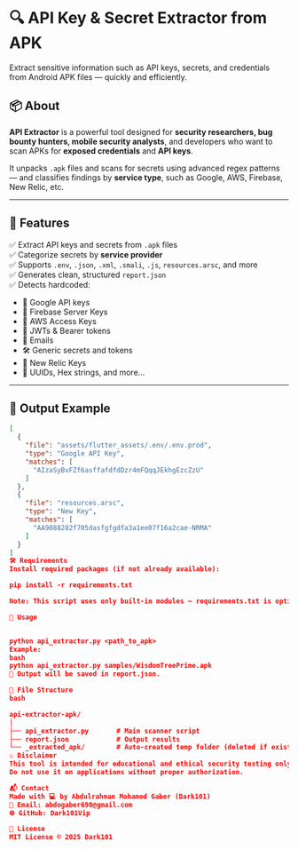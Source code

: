 # 🔍 API Key & Secret Extractor from APK

Extract sensitive information such as API keys, secrets, and credentials from Android APK files — quickly and efficiently.



## 📦 About

**API Extractor** is a powerful tool designed for **security researchers, bug bounty hunters, mobile security analysts**, and developers who want to scan APKs for **exposed credentials** and **API keys**.

It unpacks `.apk` files and scans for secrets using advanced regex patterns — and classifies findings by **service type**, such as Google, AWS, Firebase, New Relic, etc.

---

## 🚀 Features

✅ Extract API keys and secrets from `.apk` files  
✅ Categorize secrets by **service provider**  
✅ Supports `.env`, `.json`, `.xml`, `.smali`, `.js`, `resources.arsc`, and more  
✅ Generates clean, structured `report.json`  
✅ Detects hardcoded:
- 🔑 Google API keys
- 🔐 Firebase Server Keys
- 🔑 AWS Access Keys
- 🔐 JWTs & Bearer tokens
- 📨 Emails
- 🛠 Generic secrets and tokens
- 📱 New Relic Keys
- 📎 UUIDs, Hex strings, and more...

---

## 📂 Output Example

```json
[
  {
    "file": "assets/flutter_assets/.env/.env.prod",
    "type": "Google API Key",
    "matches": [
      "AIzaSyBvFZf6asffafdfdDzr4mFQqqJEkhgEzcZzU"
    ]
  },
  {
    "file": "resources.arsc",
    "type": "New Key",
    "matches": [
      "AA9088282f705dasfgfgdfa3a1ee07f16a2cae-NRMA"
    ]
  }
]
🛠 Requirements
Install required packages (if not already available):

pip install -r requirements.txt

Note: This script uses only built-in modules — requirements.txt is optional.

🧪 Usage


python api_extractor.py <path_to_apk>
Example:
bash
python api_extractor.py samples/WisdomTreePrime.apk
📝 Output will be saved in report.json.

📁 File Structure
bash

api-extractor-apk/
│
├── api_extractor.py       # Main scanner script
├── report.json            # Output results
└── _extracted_apk/        # Auto-created temp folder (deleted if exists)
⚠️ Disclaimer
This tool is intended for educational and ethical security testing only.
Do not use it on applications without proper authorization.

📬 Contact
Made with 💻 by Abdulrahman Mohamed Gaber (Dark101)
📧 Email: abdogaber690@gmail.com
🌐 GitHub: Dark101Vip

🪪 License
MIT License © 2025 Dark101
